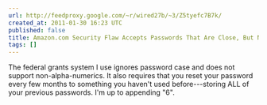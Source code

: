 ```yaml
---
url: http://feedproxy.google.com/~r/wired27b/~3/Z5tyefc7B7k/
created_at: 2011-01-30 16:23 UTC
published: false
title: Amazon.com Security Flaw Accepts Passwords That Are Close, But Not Exact
tags: []
---
```


The federal grants system I use ignores password case and does not support non-alpha-numerics. It also requires that you reset your password every few months to something you haven't used before---storing ALL of your previous passwords. I'm up to appending "6".
